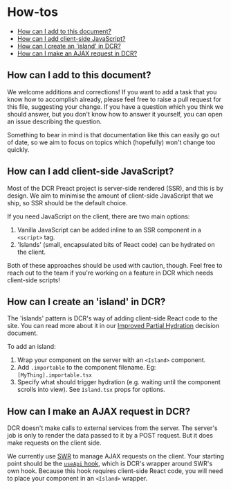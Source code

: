 # How-tos

<!-- START doctoc generated TOC please keep comment here to allow auto update -->
<!-- DON'T EDIT THIS SECTION, INSTEAD RE-RUN doctoc TO UPDATE -->
<!-- Automatically created with yarn run createtoc and on push hook -->

- [How can I add to this document?](#how-can-i-add-to-this-document)
- [How can I add client-side JavaScript?](#how-can-i-add-client-side-javascript)
- [How can I create an 'island' in DCR?](#how-can-i-create-an-island-in-dcr)
- [How can I make an AJAX request in DCR?](#how-can-i-make-an-ajax-request-in-dcr)

<!-- END doctoc generated TOC please keep comment here to allow auto update -->

## How can I add to this document?

We welcome additions and corrections! If you want to add a task that you know
how to accomplish already, please feel free to raise a pull request for this
file, suggesting your change. If you have a question which you think we should
answer, but you don't know how to answer it yourself, you can open an issue
describing the question.

Something to bear in mind is that documentation like this can easily go out of
date, so we aim to focus on topics which (hopefully) won't change too quickly.

## How can I add client-side JavaScript?

Most of the DCR Preact project is server-side rendered (SSR), and this is by design.
We aim to minimise the amount of client-side JavaScript that we ship, so SSR
should be the default choice.

If you need JavaScript on the client, there are two main options:

1. Vanilla JavaScript can be added inline to an SSR component in a `<script>` tag.
2. 'Islands' (small, encapsulated bits of React code) can be hydrated on the
   client.

Both of these approaches should be used with caution, though. Feel free to reach
out to the team if you're working on a feature in DCR which needs client-side scripts!

## How can I create an 'island' in DCR?

The 'islands' pattern is DCR's way of adding client-side React code to the site.
You can read more about it in our
[Improved Partial Hydration](architecture/027-better-partial-hydration.md)
decision document.

To add an island:

1. Wrap your component on the server with an `<Island>` component.
2. Add `.importable` to the component filename. Eg: `[MyThing].importable.tsx`
3. Specify what should trigger hydration (e.g. waiting until the component
  scrolls into view). See `Island.tsx` props for options.

## How can I make an AJAX request in DCR?

DCR doesn't make calls to external services from the server. The server's job is only to
render the data passed to it by a POST request. But it does make requests on the client side.

We currently use [SWR](https://swr.vercel.app/) to manage AJAX requests on the
client. Your starting point should be the [`useApi` hook](../../src/web/lib/useApi.tsx),
which is DCR's wrapper around SWR's own hook. Because this hook requires
client-side React code, you will need to place your component in an `<Island>` wrapper.
